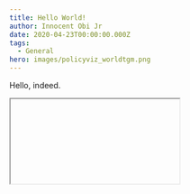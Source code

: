 ```yaml
---
title: Hello World!
author: Innocent Obi Jr
date: 2020-04-23T00:00:00.000Z
tags:
  - General
hero: images/policyviz_worldtgm.png
---
```

Hello, indeed.

<iframe id="https://www.youtube.com/embed/JtBmUxz4GsM" />